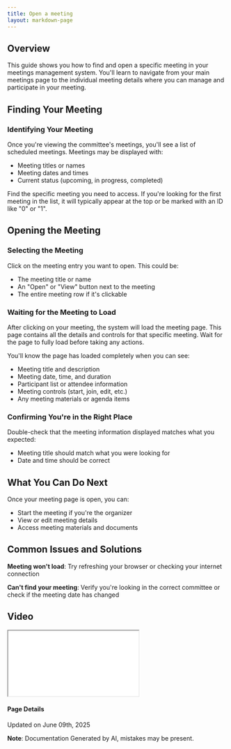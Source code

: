 ```yaml
---
title: Open a meeting
layout: markdown-page
---
```

## Overview

This guide shows you how to find and open a specific meeting in your meetings management system. You'll learn to navigate from your main meetings page to the individual meeting details where you can manage and participate in your meeting.

## Finding Your Meeting

### Identifying Your Meeting
Once you're viewing the committee's meetings, you'll see a list of scheduled meetings. Meetings may be displayed with:
- Meeting titles or names
- Meeting dates and times  
- Current status (upcoming, in progress, completed)

Find the specific meeting you need to access. If you're looking for the first meeting in the list, it will typically appear at the top or be marked with an ID like "0" or "1".

## Opening the Meeting

### Selecting the Meeting
Click on the meeting entry you want to open. This could be:
- The meeting title or name
- An "Open" or "View" button next to the meeting
- The entire meeting row if it's clickable

### Waiting for the Meeting to Load
After clicking on your meeting, the system will load the meeting page. This page contains all the details and controls for that specific meeting. Wait for the page to fully load before taking any actions.

You'll know the page has loaded completely when you can see:
- Meeting title and description
- Meeting date, time, and duration
- Participant list or attendee information
- Meeting controls (start, join, edit, etc.)
- Any meeting materials or agenda items

### Confirming You're in the Right Place
Double-check that the meeting information displayed matches what you expected:
- Meeting title should match what you were looking for
- Date and time should be correct

## What You Can Do Next
Once your meeting page is open, you can:
- Start the meeting if you're the organizer
- View or edit meeting details
- Access meeting materials and documents

## Common Issues and Solutions

**Meeting won't load**: Try refreshing your browser or checking your internet connection

**Can't find your meeting**: Verify you're looking in the correct committee or check if the meeting date has changed

## Video 
<div class="container my-5">
	<div class="embed-responsive embed-responsive-16by9">
		<iframe class="embed-responsive-item" src="..\media\meetings\open_the_selected_meeting\Open_the_selected_meeting.webm" allowfullscreen></iframe>
	</div>
</div>



#### Page Details
Updated on June 09th, 2025

**Note**: Documentation Generated by AI, mistakes may be present.